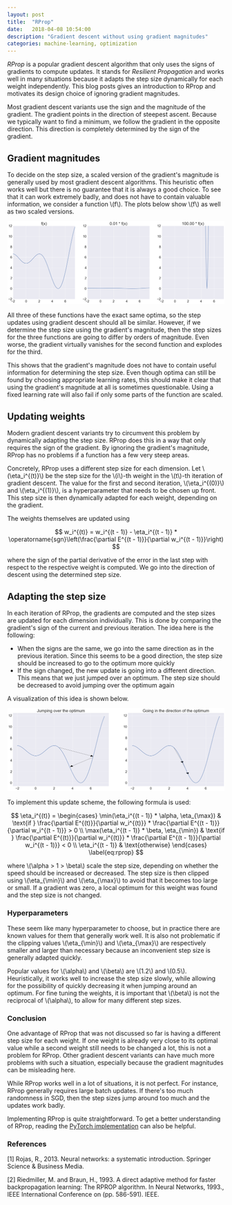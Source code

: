 ```yaml
---
layout: post
title:  "RProp"
date:   2018-04-08 10:54:00
description: "Gradient descent without using gradient magnitudes"
categories: machine-learning, optimization
---
```


<script src="https://cdnjs.cloudflare.com/ajax/libs/mathjax/2.7.0/MathJax.js?config=TeX-AMS-MML_HTMLorMML" type="text/javascript"></script>

*RProp* is a popular gradient descent algorithm that only uses the signs of
gradients to compute updates. It stands for *Resilient Propagation* and works
well in many situations because it adapts the step size dynamically for each
weight independently. This blog posts gives an introduction to RProp
and motivates its design choice of ignoring gradient magnitudes.

Most gradient descent variants use the sign and the magnitude of the gradient.
The gradient points in the direction of steepest ascent.
Because we typically want to find a minimum, we follow the gradient in the
opposite direction.
This direction is completely determined by the sign of the gradient.

## Gradient magnitudes

To decide on the step size, a scaled version of the gradient's magnitude is
generally used by most gradient descent algorithms.
This heuristic often works well but there is no guarantee that it is
always a good choice.
To see that it can work extremely badly, and does not have
to contain valuable information, we consider a function \\(f\\).
The plots below show \\(f\\) as well as two scaled versions.

![Three functions with the same optima but vastly different gradients](/assets/posts/rprop/scales.png)

All three of these functions have the exact same optima, so the step updates
using gradient descent should all be similar.
However, if we determine the step size using the gradient's
magnitude, then the step sizes for the three functions are going to differ by
orders of magnitude.
Even worse, the gradient virtually vanishes for the second function and explodes
for the third.

This shows that the gradient's magnitude does not have to contain useful
information for determining the step size.
Even though optima can still be found by choosing appropriate learning rates,
this should make it clear that using the gradient's magnitude at all is sometimes questionable.
Using a fixed learning rate will also fail if only some parts of the function
are scaled.

## Updating weights

Modern gradient descent variants try to circumvent this problem by dynamically
adapting the step size.
RProp does this in a way that only requires the sign of the gradient.
By ignoring the gradient's magnitude, RProp has no problems if a function has a few very
steep areas.

Concretely, RProp uses a different step size for each dimension.
Let \\(\eta_i^{(t)}\\) be the step size for the \\(i\\)-th weight in the \\(t\\)-th
iteration of gradient descent.
The value for the first and second iteration, \\(\eta_i^{(0)}\\) and
\\(\eta_i^{(1)}\\), is a hyperparameter that needs to be chosen up front.
This step size is then dynamically adapted for each weight, depending on the gradient.

The weights themselves are updated using

$$
	w_i^{(t)} = w_i^{(t - 1)} - \eta_i^{(t - 1)} * \operatorname{sgn}\left(\frac{\partial E^{(t -
	1)}}{\partial w_i^{(t - 1)}}\right)
$$

where the sign of the partial derivative of the error in the last step
with respect to the respective weight is computed.
We go into the direction of descent using the determined step size.

## Adapting the step size

In each iteration of RProp, the gradients are computed and the step sizes are
updated for each dimension individually.
This is done by comparing the gradient's sign of the current and previous
iteration.
The idea here is the following:

- When the signs are the same, we go into the same direction as in the
	previous iteration. Since this seems to be a good direction, the step size
	should be increased to go to the optimum more quickly
- If the sign changed, the new update is going into a different direction.
	This means that we just jumped over an optimum.
	The step size should be decreased to avoid jumping over the optimum again

A visualization of this idea is shown below.

![The gradient direction changes when jumping over optima](/assets/posts/rprop/jumps.png)

To implement this update scheme, the following formula is used:

$$
	\eta_i^{(t)} = \begin{cases}
	\min(\eta_i^{(t - 1)} * \alpha, \eta_{\max}) & \text{if } \frac{\partial E^{(t)}}{\partial w_i^{(t)}} * \frac{\partial E^{(t - 1)}}{\partial w_i^{(t - 1)}} > 0 \\
	\max(\eta_i^{(t - 1)} * \beta, \eta_{\min}) & \text{if } \frac{\partial E^{(t)}}{\partial w_i^{(t)}} * \frac{\partial E^{(t - 1)}}{\partial w_i^{(t - 1)}} < 0 \\
	\eta_i^{(t - 1)} & \text{otherwise}
	\end{cases}
\label{eq:rprop}
$$

where \\(\alpha > 1 > \beta\\) scale the step size, depending on whether
the speed should be increased or decreased. The step size is then clipped using
\\(\eta_{\min}\\) and \\(\eta_{\max}\\) to avoid that it becomes too large or small.
If a gradient was zero, a local optimum for this weight was found and the step
size is not changed.

### Hyperparameters

These seem like many hyperparameter to choose, but in practice there are known values for them that generally work well.
It is also not problematic if the clipping values \\(\eta_{\min}\\) and \\(\eta_{\max}\\) are respectively smaller and larger than necessary because an inconvenient step size is generally adapted quickly.

Popular values for \\(\alpha\\) and \\(\beta\\) are \\(1.2\\) and \\(0.5\\).
Heuristically, it works well to increase the step size slowly, while allowing for the possibility of quickly decreasing it when jumping around an optimum.
For fine tuning the weights, it is important that \\(\beta\\) is not the reciprocal of \\(\alpha\\), to allow for many different step sizes.

### Conclusion

One advantage of RProp that was not discussed so far is having a different step
size for each weight.
If one weight is already very close to its optimal value while a second weight
still needs to be changed a lot, this is not a problem for RProp.
Other gradient descent variants can have much more problems with such a
situation, especially because the gradient magnitudes can be misleading here.

While RProp works well in a lot of situations, it is not perfect.
For instance, RProp generally requires large batch updates.
If there's too much randomness in SGD, then the step sizes jump around too much
and the updates work badly.

Implementing RProp is quite straightforward.
To get a better understanding of RProp, reading the [PyTorch
implementation](https://github.com/pytorch/pytorch/blob/master/torch/optim/rprop.py) can also be helpful.

### References

[1] Rojas, R., 2013. Neural networks: a systematic introduction. Springer
Science & Business Media.

[2] Riedmiller, M. and Braun, H., 1993. A direct adaptive method for faster
backpropagation learning: The RPROP algorithm. In Neural Networks, 1993., IEEE
International Conference on (pp. 586-591). IEEE.
